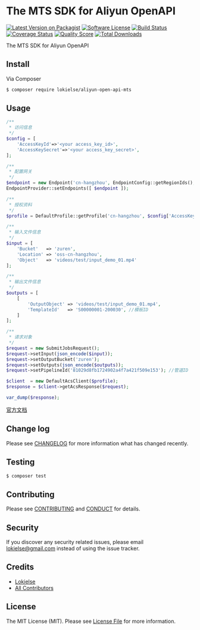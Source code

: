 The MTS SDK for Aliyun OpenAPI
==============================

[![Latest Version on Packagist][ico-version]][link-packagist]
[![Software License][ico-license]](LICENSE.md)
[![Build Status][ico-travis]][link-travis]
[![Coverage Status][ico-scrutinizer]][link-scrutinizer]
[![Quality Score][ico-code-quality]][link-code-quality]
[![Total Downloads][ico-downloads]][link-downloads]


The MTS SDK for Aliyun OpenAPI

## Install

Via Composer

``` bash
$ composer require lokielse/aliyun-open-api-mts
```

## Usage

```php
/**
 * 访问信息
 */
$config = [
	'AccessKeyId'=>'<your access_key_id>',
	'AccessKeySecret'=>'<your access_key_secret>',
];

/**
 * 配置网关
 */
$endpoint = new Endpoint('cn-hangzhou', EndpointConfig::getRegionIds(), EndpointConfig::getProductDomains());
EndpointProvider::setEndpoints([ $endpoint ]);

/**
 * 授权资料
 */
$profile = DefaultProfile::getProfile('cn-hangzhou', $config['AccessKeyId'], $config['AccessKeySecret']);

/**
 * 输入文件信息
 */
$input = [
	'Bucket'   => 'zuren',
	'Location' => 'oss-cn-hangzhou',
	'Object'   => 'videos/test/input_demo_01.mp4'
];

/**
 * 输出文件信息
 */
$outputs = [
	[
		'OutputObject' => 'videos/test/input_demo_01.mp4',
		'TemplateId'   => 'S00000001-200030', //模板ID
	]
];

/**
 * 请求对象
 */
$request = new SubmitJobsRequest();
$request->setInput(json_encode($input));
$request->setOutputBucket('zuren');
$request->setOutputs(json_encode($outputs));
$request->setPipelineId('81029d8fb1724902a4f7a421f509e153'); //管道ID

$client  = new DefaultAcsClient($profile);
$response = $client->getAcsResponse($request);

var_dump($response);
```

[官方文档](https://help.aliyun.com/document_detail/mts/api-reference/trans-ossfile/SubmitJobs.html)


## Change log

Please see [CHANGELOG](CHANGELOG.md) for more information what has changed recently.

## Testing

``` bash
$ composer test
```

## Contributing

Please see [CONTRIBUTING](CONTRIBUTING.md) and [CONDUCT](CONDUCT.md) for details.

## Security

If you discover any security related issues, please email lokielse@gmail.com instead of using the issue tracker.

## Credits

- [Lokielse][link-author]
- [All Contributors][link-contributors]

## License

The MIT License (MIT). Please see [License File](LICENSE.md) for more information.

[ico-version]: https://img.shields.io/packagist/v/lokielse/aliyun-open-api-mts.svg?style=flat-square
[ico-license]: https://img.shields.io/badge/license-MIT-brightgreen.svg?style=flat-square
[ico-travis]: https://img.shields.io/travis/lokielse/aliyun-open-api-mts/master.svg?style=flat-square
[ico-scrutinizer]: https://img.shields.io/scrutinizer/coverage/g/lokielse/aliyun-open-api-mts.svg?style=flat-square
[ico-code-quality]: https://img.shields.io/scrutinizer/g/lokielse/aliyun-open-api-mts.svg?style=flat-square
[ico-downloads]: https://img.shields.io/packagist/dt/lokielse/aliyun-open-api-mts.svg?style=flat-square

[link-packagist]: https://packagist.org/packages/lokielse/aliyun-open-api-mts
[link-travis]: https://travis-ci.org/lokielse/aliyun-open-api-mts
[link-scrutinizer]: https://scrutinizer-ci.com/g/lokielse/aliyun-open-api-mts/code-structure
[link-code-quality]: https://scrutinizer-ci.com/g/lokielse/aliyun-open-api-mts
[link-downloads]: https://packagist.org/packages/lokielse/aliyun-open-api-mts
[link-author]: https://github.com/lokielse
[link-contributors]: ../../contributors